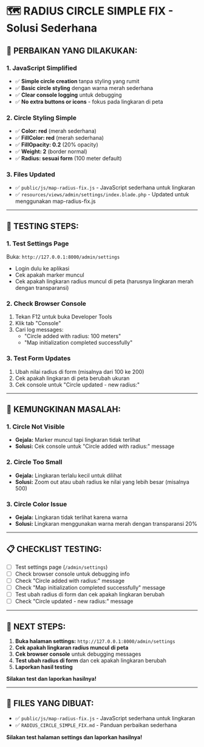 # 🗺️ RADIUS CIRCLE SIMPLE FIX - Solusi Sederhana

## 🔧 **PERBAIKAN YANG DILAKUKAN:**

### **1. JavaScript Simplified**
- ✅ **Simple circle creation** tanpa styling yang rumit
- ✅ **Basic circle styling** dengan warna merah sederhana
- ✅ **Clear console logging** untuk debugging
- ✅ **No extra buttons or icons** - fokus pada lingkaran di peta

### **2. Circle Styling Simple**
- ✅ **Color: red** (merah sederhana)
- ✅ **FillColor: red** (merah sederhana)
- ✅ **FillOpacity: 0.2** (20% opacity)
- ✅ **Weight: 2** (border normal)
- ✅ **Radius: sesuai form** (100 meter default)

### **3. Files Updated**
- ✅ `public/js/map-radius-fix.js` - JavaScript sederhana untuk lingkaran
- ✅ `resources/views/admin/settings/index.blade.php` - Updated untuk menggunakan map-radius-fix.js

---

## 🧪 **TESTING STEPS:**

### **1. Test Settings Page**
Buka: `http://127.0.0.1:8000/admin/settings`
- Login dulu ke aplikasi
- Cek apakah marker muncul
- Cek apakah lingkaran radius muncul di peta (harusnya lingkaran merah dengan transparansi)

### **2. Check Browser Console**
1. Tekan F12 untuk buka Developer Tools
2. Klik tab "Console"
3. Cari log messages:
   - "Circle added with radius: 100 meters"
   - "Map initialization completed successfully"

### **3. Test Form Updates**
1. Ubah nilai radius di form (misalnya dari 100 ke 200)
2. Cek apakah lingkaran di peta berubah ukuran
3. Cek console untuk "Circle updated - new radius:"

---

## 🚨 **KEMUNGKINAN MASALAH:**

### **1. Circle Not Visible**
- **Gejala:** Marker muncul tapi lingkaran tidak terlihat
- **Solusi:** Cek console untuk "Circle added with radius:" message

### **2. Circle Too Small**
- **Gejala:** Lingkaran terlalu kecil untuk dilihat
- **Solusi:** Zoom out atau ubah radius ke nilai yang lebih besar (misalnya 500)

### **3. Circle Color Issue**
- **Gejala:** Lingkaran tidak terlihat karena warna
- **Solusi:** Lingkaran menggunakan warna merah dengan transparansi 20%

---

## 📋 **CHECKLIST TESTING:**

- [ ] Test settings page (`/admin/settings`)
- [ ] Check browser console untuk debugging info
- [ ] Check "Circle added with radius:" message
- [ ] Check "Map initialization completed successfully" message
- [ ] Test ubah radius di form dan cek apakah lingkaran berubah
- [ ] Check "Circle updated - new radius:" message

---

## 🎯 **NEXT STEPS:**

1. **Buka halaman settings:** `http://127.0.0.1:8000/admin/settings`
2. **Cek apakah lingkaran radius muncul di peta**
3. **Cek browser console** untuk debugging messages
4. **Test ubah radius di form** dan cek apakah lingkaran berubah
5. **Laporkan hasil testing**

**Silakan test dan laporkan hasilnya!**

---

## 📁 **FILES YANG DIBUAT:**

- ✅ `public/js/map-radius-fix.js` - JavaScript sederhana untuk lingkaran
- ✅ `RADIUS_CIRCLE_SIMPLE_FIX.md` - Panduan perbaikan sederhana

**Silakan test halaman settings dan laporkan hasilnya!**
